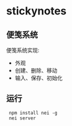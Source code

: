 # stickynotes
## 便笺系统
便笺系统实现:
* 外观
* 创建、删除、移动
* 输入、保存、初始化

## 运行
```
 npm install nei -g
 nei server
```
